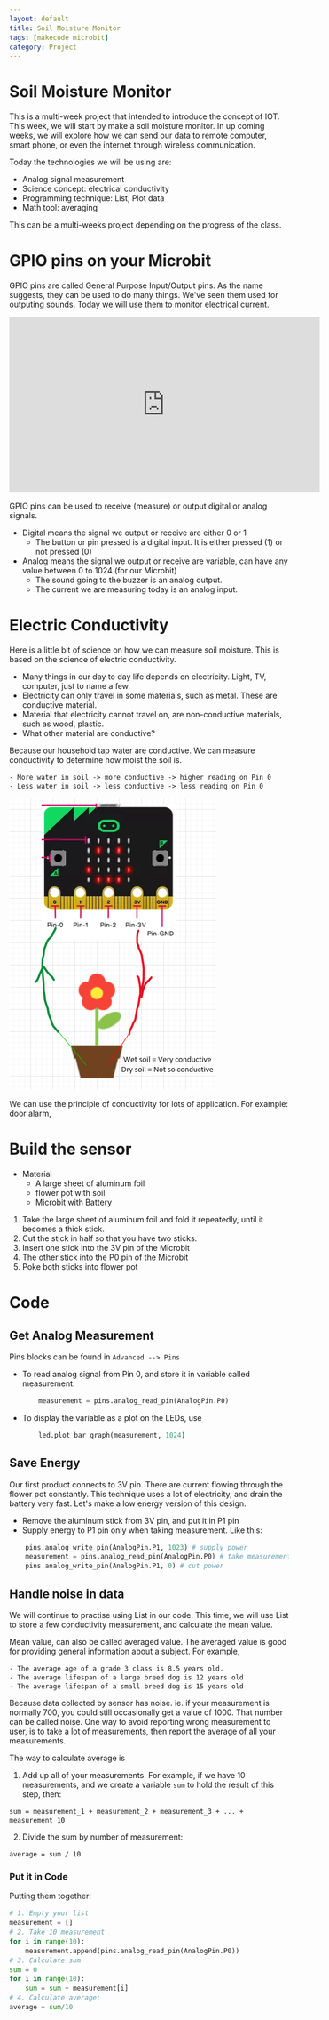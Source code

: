 ```yaml
---
layout: default
title: Soil Moisture Monitor
tags: [makecode microbit]
category: Project
---
```


# Soil Moisture Monitor

This is a multi-week project that intended to introduce the concept of IOT. This week, we will start by make a soil moisture monitor. In up coming weeks, we will explore how we can send our data to remote computer, smart phone, or even the internet through wireless communication. 

Today the technologies we will be using are:

- Analog signal measurement 
- Science concept: electrical conductivity
- Programming technique: List, Plot data
- Math tool: averaging 

This can be a multi-weeks project depending on the progress of the class. 

# GPIO pins on your Microbit

GPIO pins are called General Purpose Input/Output pins. As the name suggests, they can be used to do many things. We've seen them used for outputing sounds. Today we will use them to monitor electrical current. 

<iframe width="560" height="315" src="https://www.youtube.com/embed/EDgdHb0R96I" frameborder="0" allow="accelerometer; autoplay; clipboard-write; encrypted-media; gyroscope; picture-in-picture" allowfullscreen></iframe>

GPIO pins can be used to receive (measure) or output digital or analog signals. 

- Digital means the signal we output or receive are either 0 or 1
    - The button or pin pressed is a digital input. It is either pressed (1) or not pressed (0)
- Analog means the signal we output or receive are variable, can have any value between 0 to 1024 (for our Microbit)
    - The sound going to the buzzer is an analog output.
    - The current we are measuring today is an analog input. 

# Electric Conductivity

Here is a little bit of science on how we can measure soil moisture. This is based on the science of electric conductivity. 

- Many things in our day to day life depends on electricity. Light, TV, computer, just to name a few.
- Electricity can only travel in some materials, such as metal. These are conductive material.
- Material that electricity cannot travel on, are non-conductive materials, such as wood, plastic. 
- What other material are conductive?

Because our household tap water are conductive. We can measure conductivity to determine how moist the soil is. 

    - More water in soil -> more conductive -> higher reading on Pin 0
    - Less water in soil -> less conductive -> less reading on Pin 0

![soil conductivity](/assets/soil_moisture_science.PNG)

We can use the principle of conductivity for lots of application. For example: door alarm, 

# Build the sensor

- Material
    - A large sheet of aluminum foil
    - flower pot with soil
    - Microbit with Battery

1. Take the large sheet of aluminum foil and fold it repeatedly, until it becomes a thick stick. 
2. Cut the stick in half so that you have two sticks. 
3. Insert one stick into the 3V pin of the Microbit
4. The other stick into the P0 pin of the Microbit
5. Poke both sticks into flower pot

# Code

## Get Analog Measurement

Pins blocks can be found in ```Advanced --> Pins```

- To read analog signal from Pin 0, and store it in variable called measurement: 
    ```python
        measurement = pins.analog_read_pin(AnalogPin.P0)
    ```
- To display the variable as a plot on the LEDs, use
    ```python
        led.plot_bar_graph(measurement, 1024)
    ```

## Save Energy

Our first product connects to 3V pin. There are current flowing through the flower pot constantly. This technique uses a lot of electricity, and drain the battery very fast. Let's make a low energy version of this design. 

- Remove the aluminum stick from 3V pin, and put it in P1 pin
- Supply energy to P1 pin only when taking measurement. Like this: 
```python
    pins.analog_write_pin(AnalogPin.P1, 1023) # supply power
    measurement = pins.analog_read_pin(AnalogPin.P0) # take measurement
    pins.analog_write_pin(AnalogPin.P1, 0) # cut power
```

## Handle noise in data
We will continue to practise using List in our code. This time, we will use List to store a few conductivity measurement, and calculate the mean value.

Mean value, can also be called averaged value. The averaged value is good for providing general information about a subject. For example,

    - The average age of a grade 3 class is 8.5 years old. 
    - The average lifespan of a large breed dog is 12 years old
    - The average lifespan of a small breed dog is 15 years old

Because data collected by sensor has noise. ie. if your measurement is normally 700, you could still occasionally get a value of 1000. That number can be called noise. One way to avoid reporting wrong measurement to user, is to take a lot of measurements, then report the average of all your measurements. 

The way to calculate average is 

1. Add up all of your measurements. For example, if we have 10 measurements, and we create a variable ```sum``` to hold the result of this step, then: 

```
sum = measurement_1 + measurement_2 + measurement_3 + ... + measurement 10
```

2. Divide the sum by number of measurement:

```
average = sum / 10
```

### Put it in Code

Putting them together:
```python
# 1. Empty your list
measurement = []
# 2. Take 10 measurement
for i in range(10):
    measurement.append(pins.analog_read_pin(AnalogPin.P0))
# 3. Calculate sum
sum = 0
for i in range(10):
    sum = sum + measurement[i]
# 4. Calculate average:
average = sum/10
```


